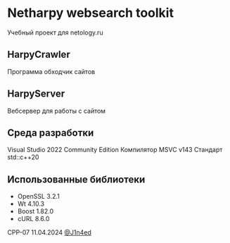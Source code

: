 # Netharpy websearch toolkit
Учебный проект для netology.ru

## HarpyCrawler
Программа обходчик сайтов

## HarpyServer
Вебсервер для работы с сайтом

## Среда разработки
Visual Studio 2022 Community Edition
Компилятор MSVC v143
Стандарт std::c++20

## Использованные библиотеки

- OpenSSL 3.2.1
- Wt 4.10.3
- Boost 1.82.0
- cURL 8.6.0

CPP-07
11.04.2024
[@J1n4ed](https://github.com/J1n4ed)
